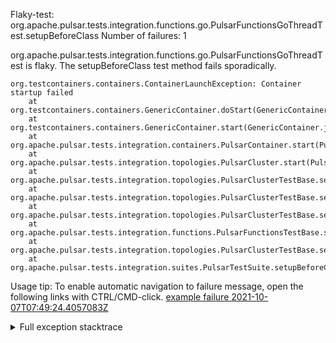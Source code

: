         
Flaky-test: org.apache.pulsar.tests.integration.functions.go.PulsarFunctionsGoThreadTest.setupBeforeClass
Number of failures: 1

org.apache.pulsar.tests.integration.functions.go.PulsarFunctionsGoThreadTest is flaky. The setupBeforeClass test method fails sporadically.

```
org.testcontainers.containers.ContainerLaunchException: Container startup failed
	at org.testcontainers.containers.GenericContainer.doStart(GenericContainer.java:330)
	at org.testcontainers.containers.GenericContainer.start(GenericContainer.java:311)
	at org.apache.pulsar.tests.integration.containers.PulsarContainer.start(PulsarContainer.java:182)
	at org.apache.pulsar.tests.integration.topologies.PulsarCluster.start(PulsarCluster.java:234)
	at org.apache.pulsar.tests.integration.topologies.PulsarClusterTestBase.setupCluster(PulsarClusterTestBase.java:122)
	at org.apache.pulsar.tests.integration.topologies.PulsarClusterTestBase.setupCluster(PulsarClusterTestBase.java:100)
	at org.apache.pulsar.tests.integration.topologies.PulsarClusterTestBase.setupCluster(PulsarClusterTestBase.java:89)
	at org.apache.pulsar.tests.integration.functions.PulsarFunctionsTestBase.setupCluster(PulsarFunctionsTestBase.java:107)
	at org.apache.pulsar.tests.integration.topologies.PulsarClusterTestBase.setup(PulsarClusterTestBase.java:33)
	at org.apache.pulsar.tests.integration.suites.PulsarTestSuite.setupBeforeClass(PulsarTestSuite.java:30)
```

Usage tip: To enable automatic navigation to failure message, open the following links with CTRL/CMD-click.
[example failure 2021-10-07T07:49:24.4057083Z](https://github.com/apache/pulsar/runs/3824011759?check_suite_focus=true?check_suite_focus=true#step:13:9550)


<details>
<summary>Full exception stacktrace</summary>
<code><pre>
org.testcontainers.containers.ContainerLaunchException: Container startup failed
	at org.testcontainers.containers.GenericContainer.doStart(GenericContainer.java:330)
	at org.testcontainers.containers.GenericContainer.start(GenericContainer.java:311)
	at org.apache.pulsar.tests.integration.containers.PulsarContainer.start(PulsarContainer.java:182)
	at org.apache.pulsar.tests.integration.topologies.PulsarCluster.start(PulsarCluster.java:234)
	at org.apache.pulsar.tests.integration.topologies.PulsarClusterTestBase.setupCluster(PulsarClusterTestBase.java:122)
	at org.apache.pulsar.tests.integration.topologies.PulsarClusterTestBase.setupCluster(PulsarClusterTestBase.java:100)
	at org.apache.pulsar.tests.integration.topologies.PulsarClusterTestBase.setupCluster(PulsarClusterTestBase.java:89)
	at org.apache.pulsar.tests.integration.functions.PulsarFunctionsTestBase.setupCluster(PulsarFunctionsTestBase.java:107)
	at org.apache.pulsar.tests.integration.topologies.PulsarClusterTestBase.setup(PulsarClusterTestBase.java:33)
	at org.apache.pulsar.tests.integration.suites.PulsarTestSuite.setupBeforeClass(PulsarTestSuite.java:30)
	at java.base/jdk.internal.reflect.NativeMethodAccessorImpl.invoke0(Native Method)
	at java.base/jdk.internal.reflect.NativeMethodAccessorImpl.invoke(NativeMethodAccessorImpl.java:62)
	at java.base/jdk.internal.reflect.DelegatingMethodAccessorImpl.invoke(DelegatingMethodAccessorImpl.java:43)
	at java.base/java.lang.reflect.Method.invoke(Method.java:566)
	at org.testng.internal.MethodInvocationHelper.invokeMethod(MethodInvocationHelper.java:132)
	at org.testng.internal.MethodInvocationHelper.invokeMethodConsideringTimeout(MethodInvocationHelper.java:61)
	at org.testng.internal.ConfigInvoker.invokeConfigurationMethod(ConfigInvoker.java:366)
	at org.testng.internal.ConfigInvoker.invokeConfigurations(ConfigInvoker.java:320)
	at org.testng.internal.TestMethodWorker.invokeBeforeClassMethods(TestMethodWorker.java:176)
	at org.testng.internal.TestMethodWorker.run(TestMethodWorker.java:122)
	at java.base/java.util.ArrayList.forEach(ArrayList.java:1541)
	at org.testng.TestRunner.privateRun(TestRunner.java:764)
	at org.testng.TestRunner.run(TestRunner.java:585)
	at org.testng.SuiteRunner.runTest(SuiteRunner.java:384)
	at org.testng.SuiteRunner.runSequentially(SuiteRunner.java:378)
	at org.testng.SuiteRunner.privateRun(SuiteRunner.java:337)
	at org.testng.SuiteRunner.run(SuiteRunner.java:286)
	at org.testng.SuiteRunnerWorker.runSuite(SuiteRunnerWorker.java:53)
	at org.testng.SuiteRunnerWorker.run(SuiteRunnerWorker.java:96)
	at org.testng.TestNG.runSuitesSequentially(TestNG.java:1218)
	at org.testng.TestNG.runSuitesLocally(TestNG.java:1140)
	at org.testng.TestNG.runSuites(TestNG.java:1069)
	at org.testng.TestNG.run(TestNG.java:1037)
	at org.apache.maven.surefire.testng.TestNGExecutor.run(TestNGExecutor.java:283)
	at org.apache.maven.surefire.testng.TestNGXmlTestSuite.execute(TestNGXmlTestSuite.java:75)
	at org.apache.maven.surefire.testng.TestNGProvider.invoke(TestNGProvider.java:120)
	at org.apache.maven.surefire.booter.ForkedBooter.invokeProviderInSameClassLoader(ForkedBooter.java:384)
	at org.apache.maven.surefire.booter.ForkedBooter.runSuitesInProcess(ForkedBooter.java:345)
	at org.apache.maven.surefire.booter.ForkedBooter.execute(ForkedBooter.java:126)
	at org.apache.maven.surefire.booter.ForkedBooter.main(ForkedBooter.java:418)
Caused by: org.testcontainers.containers.ContainerFetchException: Can't get Docker image: RemoteDockerImage(imageName=apachepulsar/pulsar-test-latest-version:latest, imagePullPolicy=DefaultPullPolicy())
	at org.testcontainers.containers.GenericContainer.getDockerImageName(GenericContainer.java:1286)
	at org.testcontainers.containers.GenericContainer.logger(GenericContainer.java:615)
	at org.testcontainers.containers.GenericContainer.doStart(GenericContainer.java:320)
	... 39 more
Caused by: com.github.dockerjava.api.exception.BadRequestException: Status 400: 400 Bad Request
	at org.testcontainers.shaded.com.github.dockerjava.core.DefaultInvocationBuilder.execute(DefaultInvocationBuilder.java:237)
	at org.testcontainers.shaded.com.github.dockerjava.core.DefaultInvocationBuilder.get(DefaultInvocationBuilder.java:202)
	at org.testcontainers.shaded.com.github.dockerjava.core.DefaultInvocationBuilder.get(DefaultInvocationBuilder.java:74)
	at org.testcontainers.shaded.com.github.dockerjava.core.exec.ListImagesCmdExec.execute(ListImagesCmdExec.java:41)
	at org.testcontainers.shaded.com.github.dockerjava.core.exec.ListImagesCmdExec.execute(ListImagesCmdExec.java:16)
	at org.testcontainers.shaded.com.github.dockerjava.core.exec.AbstrSyncDockerCmdExec.exec(AbstrSyncDockerCmdExec.java:21)
	at org.testcontainers.shaded.com.github.dockerjava.core.command.AbstrDockerCmd.exec(AbstrDockerCmd.java:35)
	at org.testcontainers.images.LocalImagesCache.maybeInitCache(LocalImagesCache.java:68)
	at org.testcontainers.images.LocalImagesCache.get(LocalImagesCache.java:32)
	at org.testcontainers.images.AbstractImagePullPolicy.shouldPull(AbstractImagePullPolicy.java:18)
	at org.testcontainers.images.RemoteDockerImage.resolve(RemoteDockerImage.java:66)
	at org.testcontainers.images.RemoteDockerImage.resolve(RemoteDockerImage.java:27)
	at org.testcontainers.utility.LazyFuture.getResolvedValue(LazyFuture.java:17)
	at org.testcontainers.utility.LazyFuture.get(LazyFuture.java:39)
	at org.testcontainers.containers.GenericContainer.getDockerImageName(GenericContainer.java:1284)
	... 41 more

</pre></code>
</details>

